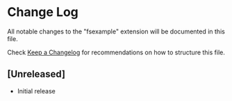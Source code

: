 # Change Log

All notable changes to the "fsexample" extension will be documented in this file.

Check [Keep a Changelog](http://keepachangelog.com/) for recommendations on how to structure this file.

## [Unreleased]

- Initial release